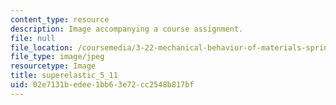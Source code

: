```yaml
---
content_type: resource
description: Image accompanying a course assignment.
file: null
file_location: /coursemedia/3-22-mechanical-behavior-of-materials-spring-2008/02e7131bedee1bb63e72cc2548b817bf_superelastic_5_11.jpg
file_type: image/jpeg
resourcetype: Image
title: superelastic_5_11
uid: 02e7131b-edee-1bb6-3e72-cc2548b817bf
---
```

